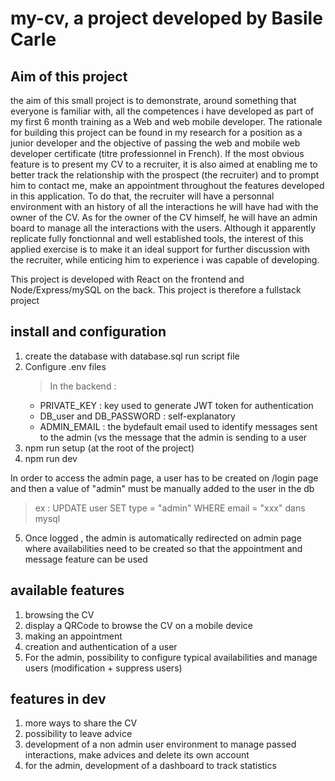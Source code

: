 # my-cv, a project developed by Basile Carle

## Aim of this project

the aim of this small project is to demonstrate, around something that everyone is familiar with, all the competences i have developed as part of my first 6 month training as a Web and web mobile developer. The rationale for building this project can be found in my research for a position as a junior developer and the objective of passing the web and mobile web developer certificate (titre professionnel in French). If the most obvious feature is to present my CV to a recruiter, it is also aimed at enabling me to better track the relationship with the prospect (the recruiter) and to prompt him to contact me, make an appointment throughout the features developed in this application. To do that, the recruiter will have a personnal environment with an history of all the interactions he will have had with the owner of the CV. As for the owner of the CV himself, he will have an admin board to manage all the interactions with the users. Although it apparently replicate fully fonctionnal and well established tools, the interest of this applied exercise is to make it an ideal support for further discussion with the recruiter, while enticing him to experience i was capable of developing.

This project is developed with React on the frontend and Node/Express/mySQL on the back. This project is therefore a fullstack project

## install and configuration

1. create the database with database.sql run script file
2. Configure .env files
   > In the backend :
   - PRIVATE_KEY : key used to generate JWT token for authentication
   - DB_user and DB_PASSWORD : self-explanatory
   - ADMIN_EMAIL : the bydefault email used to identify messages sent to the admin (vs the message that the admin is sending to a user
3. npm run setup (at the root of the project)
4. npm run dev

In order to access the admin page, a user has to be created on /login page and then a value of "admin" must be manually added to the user in the db

> ex : UPDATE user SET type = "admin" WHERE email = "xxx" dans mysql

5. Once logged , the admin is automatically redirected on admin page where availabilities need to be created so that the appointment and message feature can be used

## available features

1. browsing the CV
2. display a QRCode to browse the CV on a mobile device
3. making an appointment
4. creation and authentication of a user
5. For the admin, possibility to configure typical availabilities and manage users (modification + suppress users)

## features in dev

1. more ways to share the CV
2. possibility to leave advice
3. development of a non admin user environment to manage passed interactions, make advices and delete its own account
4. for the admin, development of a dashboard to track statistics

